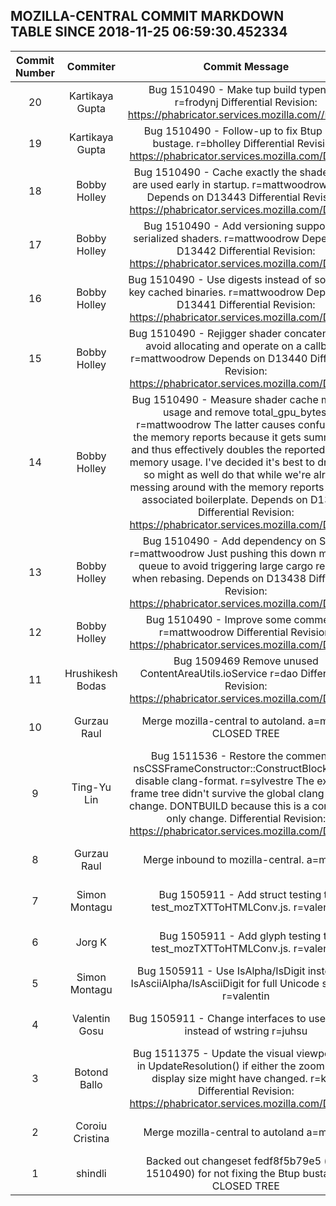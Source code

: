 ## MOZILLA-CENTRAL COMMIT MARKDOWN TABLE SINCE 2018-11-25 06:59:30.452334

| Commit Number | Commiter | Commit Message | Commit Url | Date | 
|:---:|:----:|:----------------------------------:|:------:|:----:| 
|20|Kartikaya Gupta |Bug 1510490 - Make tup build typenum. r=frodynj  Differential Revision: https://phabricator.services.mozilla.com//D13619 |[URL](https://hg.mozilla.org/mozilla-central/pushloghtml?changeset=d244292c2a12)|2018-12-01 18:46:08
|19|Kartikaya Gupta |Bug 1510490 - Follow-up to fix Btup build bustage. r=bholley  Differential Revision: https://phabricator.services.mozilla.com/D13604 |[URL](https://hg.mozilla.org/mozilla-central/pushloghtml?changeset=e52996e78762)|2018-12-01 04:39:39
|18|Bobby Holley |Bug 1510490 - Cache exactly the shaders that are used early in startup. r=mattwoodrow,sotaro  Depends on D13443  Differential Revision: https://phabricator.services.mozilla.com/D13444|[URL](https://hg.mozilla.org/mozilla-central/pushloghtml?changeset=1ccc107e3483)|2018-12-01 03:06:10
|17|Bobby Holley |Bug 1510490 - Add versioning support for serialized shaders. r=mattwoodrow  Depends on D13442  Differential Revision: https://phabricator.services.mozilla.com/D13443|[URL](https://hg.mozilla.org/mozilla-central/pushloghtml?changeset=88fa86e78607)|2018-12-01 03:06:08
|16|Bobby Holley |Bug 1510490 - Use digests instead of sources to key cached binaries. r=mattwoodrow  Depends on D13441  Differential Revision: https://phabricator.services.mozilla.com/D13442|[URL](https://hg.mozilla.org/mozilla-central/pushloghtml?changeset=f1e9ef6b59e6)|2018-12-01 03:06:01
|15|Bobby Holley |Bug 1510490 - Rejigger shader concatenation to avoid allocating and operate on a callback. r=mattwoodrow  Depends on D13440  Differential Revision: https://phabricator.services.mozilla.com/D13441|[URL](https://hg.mozilla.org/mozilla-central/pushloghtml?changeset=783f72b27887)|2018-12-01 03:05:58
|14|Bobby Holley |Bug 1510490 - Measure shader cache memory usage and remove total_gpu_bytes. r=mattwoodrow  The latter causes confusion in the memory reports because it gets summed up and thus effectively doubles the reported texture memory usage. I've decided it's best to drop, and so might as well do that while we're already messing around with the memory reports and the associated boilerplate.  Depends on D13439  Differential Revision: https://phabricator.services.mozilla.com/D13440|[URL](https://hg.mozilla.org/mozilla-central/pushloghtml?changeset=ef8f344dca81)|2018-12-01 03:05:56
|13|Bobby Holley |Bug 1510490 - Add dependency on SHA2. r=mattwoodrow  Just pushing this down my patch queue to avoid triggering large cargo rebuilds when rebasing.  Depends on D13438  Differential Revision: https://phabricator.services.mozilla.com/D13439|[URL](https://hg.mozilla.org/mozilla-central/pushloghtml?changeset=96f2bb9d4598)|2018-12-01 03:05:54
|12|Bobby Holley |Bug 1510490 - Improve some comments. r=mattwoodrow  Differential Revision: https://phabricator.services.mozilla.com/D13438|[URL](https://hg.mozilla.org/mozilla-central/pushloghtml?changeset=40bf513c2e61)|2018-12-01 03:05:52
|11|Hrushikesh Bodas |Bug 1509469 Remove unused ContentAreaUtils.ioService r=dao  Differential Revision: https://phabricator.services.mozilla.com/D13614|[URL](https://hg.mozilla.org/mozilla-central/pushloghtml?changeset=cec394267904)|2018-12-01 15:05:59
|10|Gurzau Raul |Merge mozilla-central to autoland. a=merge CLOSED TREE|[URL](https://hg.mozilla.org/mozilla-central/pushloghtml?changeset=ac75e40dd2ab)|2018-12-01 14:32:55
|9|Ting-Yu Lin |Bug 1511536 - Restore the comment in nsCSSFrameConstructor::ConstructBlock(), and disable clang-format. r=sylvestre  The example frame tree didn't survive the global clang-format change.  DONTBUILD because this is a comment-only change.  Differential Revision: https://phabricator.services.mozilla.com/D13602|[URL](https://hg.mozilla.org/mozilla-central/pushloghtml?changeset=2f15c3366bf0)|2018-12-01 13:48:45
|8|Gurzau Raul |Merge inbound to mozilla-central.  a=merge|[URL](https://hg.mozilla.org/mozilla-central/pushloghtml?changeset=b3085cd7b7c2)|2018-12-01 14:30:37
|7|Simon Montagu |Bug 1505911 - Add struct testing to test_mozTXTToHTMLConv.js. r=valentin|[URL](https://hg.mozilla.org/mozilla-central/pushloghtml?changeset=dec172d2c7fd)|2018-11-30 17:41:55
|6|Jorg K |Bug 1505911 - Add glyph testing to test_mozTXTToHTMLConv.js. r=valentin|[URL](https://hg.mozilla.org/mozilla-central/pushloghtml?changeset=f64d8eeab965)|2018-11-30 17:41:45
|5|Simon Montagu |Bug 1505911 - Use IsAlpha/IsDigit instead of IsAsciiAlpha/IsAsciiDigit for full Unicode support. r=valentin|[URL](https://hg.mozilla.org/mozilla-central/pushloghtml?changeset=0c40ca38958f)|2013-09-01 09:23:43
|4|Valentin Gosu |Bug 1505911 - Change interfaces to use AString instead of wstring r=juhsu|[URL](https://hg.mozilla.org/mozilla-central/pushloghtml?changeset=7fc73687c1ef)|2018-11-30 17:57:24
|3|Botond Ballo |Bug 1511375 - Update the visual viewport size in UpdateResolution() if either the zoom or the display size might have changed. r=kats  Differential Revision: https://phabricator.services.mozilla.com/D13578|[URL](https://hg.mozilla.org/mozilla-central/pushloghtml?changeset=b12e6afd5831)|2018-12-01 05:34:57
|2|Coroiu Cristina |Merge mozilla-central to autoland a=merge|[URL](https://hg.mozilla.org/mozilla-central/pushloghtml?changeset=a5b0559c2372)|2018-12-01 05:55:13
|1|shindli |Backed out changeset fedf8f5b79e5 (bug 1510490) for not fixing the Btup bustages CLOSED TREE|[URL](https://hg.mozilla.org/mozilla-central/pushloghtml?changeset=40e9134d4295)|2018-12-01 05:08:10


